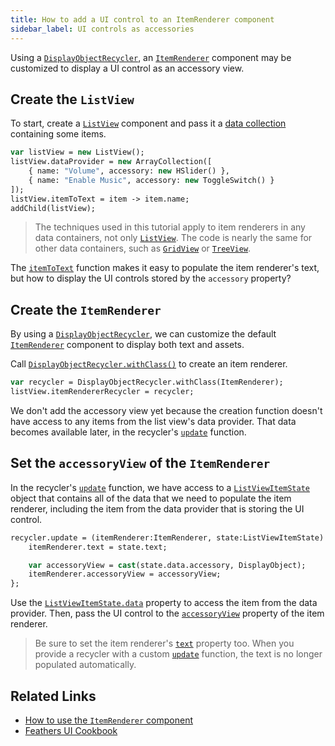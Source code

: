 ```yaml
---
title: How to add a UI control to an ItemRenderer component
sidebar_label: UI controls as accessories
---
```


Using a [`DisplayObjectRecycler`](https://api.feathersui.com/current/feathers/utils/DisplayObjectRecycler.html), an [`ItemRenderer`](../item-renderer.md) component may be customized to display a UI control as an accessory view.

## Create the `ListView`

To start, create a [`ListView`](../list-view.md) component and pass it a [data collection](../data-collections.md) containing some items.

```haxe
var listView = new ListView();
listView.dataProvider = new ArrayCollection([
    { name: "Volume", accessory: new HSlider() },
    { name: "Enable Music", accessory: new ToggleSwitch() }
]);
listView.itemToText = item -> item.name;
addChild(listView);
```

> The techniques used in this tutorial apply to item renderers in any data containers, not only [`ListView`](../list-view.md). The code is nearly the same for other data containers, such as [`GridView`](../grid-view.md) or [`TreeView`](../tree-view.md).

The [`itemToText`](https://api.feathersui.com/current/feathers/controls/ListView.html#itemToText) function makes it easy to populate the item renderer's text, but how to display the UI controls stored by the `accessory` property?

## Create the `ItemRenderer`

By using a [`DisplayObjectRecycler`](https://api.feathersui.com/current/feathers/utils/DisplayObjectRecycler.html), we can customize the default [`ItemRenderer`](../item-renderer.md) component to display both text and assets.

Call [`DisplayObjectRecycler.withClass()`](https://api.feathersui.com/current/feathers/utils/DisplayObjectRecycler.html#withClass) to create an item renderer.

```haxe
var recycler = DisplayObjectRecycler.withClass(ItemRenderer);
listView.itemRendererRecycler = recycler;
```

We don't add the accessory view yet because the creation function doesn't have access to any items from the list view's data provider. That data becomes available later, in the recycler's [`update`](https://api.feathersui.com/current/feathers/utils/DisplayObjectRecycler.html#update) function.

## Set the `accessoryView` of the `ItemRenderer`

In the recycler's [`update`](https://api.feathersui.com/current/feathers/utils/DisplayObjectRecycler.html#update) function, we have access to a [`ListViewItemState`](https://api.feathersui.com/current/feathers/data/ListViewItemState.html) object that contains all of the data that we need to populate the item renderer, including the item from the data provider that is storing the UI control.

```haxe
recycler.update = (itemRenderer:ItemRenderer, state:ListViewItemState) -> {
    itemRenderer.text = state.text;

    var accessoryView = cast(state.data.accessory, DisplayObject);
    itemRenderer.accessoryView = accessoryView;
};
```

Use the [`ListViewItemState.data`](https://api.feathersui.com/current/feathers/data/ListViewItemState.html#data) property to access the item from the data provider. Then, pass the UI control to the [`accessoryView`](https://api.feathersui.com/current/feathers/controls/dataRenderers/ItemRenderer.html#accessoryView) property of the item renderer.

> Be sure to set the item renderer's [`text`](https://api.feathersui.com/current/feathers/controls/ToggleButton.html#text) property too. When you provide a recycler with a custom [`update`](https://api.feathersui.com/current/feathers/utils/DisplayObjectRecycler.html#update) function, the text is no longer populated automatically.

## Related Links

- [How to use the `ItemRenderer` component](../item-renderer.md)
- [Feathers UI Cookbook](./index.md)
